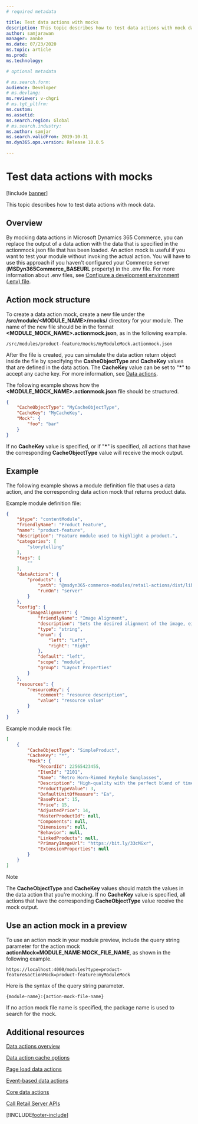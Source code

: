 ```yaml
---
# required metadata

title: Test data actions with mocks
description: This topic describes how to test data actions with mock data.
author: samjarawan
manager: annbe
ms.date: 07/23/2020
ms.topic: article
ms.prod: 
ms.technology: 

# optional metadata

# ms.search.form: 
audience: Developer
# ms.devlang: 
ms.reviewer: v-chgri
# ms.tgt_pltfrm: 
ms.custom: 
ms.assetid: 
ms.search.region: Global
# ms.search.industry: 
ms.author: samjar
ms.search.validFrom: 2019-10-31
ms.dyn365.ops.version: Release 10.0.5

---
```

# Test data actions with mocks

[!include [banner](../includes/banner.md)]

This topic describes how to test data actions with mock data.

## Overview

By mocking data actions in Microsoft Dynamics 365 Commerce, you can replace the output of a data action with the data that is specified in the actionmock.json file that has been loaded. An action mock is useful if you want to test your module without invoking the actual action. You will have to use this approach if you haven't configured your Commerce server (**MSDyn365Commerce_BASEURL** property) in the .env file. For more information about .env files, see [Configure a development environment (.env) file](configure-env-file.md).

## Action mock structure

To create a data action mock, create a new file under the **/src/module/&lt;MODULE_NAME&gt;/mocks/** directory for your module. The name of the new file should be in the format **&lt;MODULE\_MOCK\_NAME&gt;.actionmock.json**, as in the following example.

```/src/modules/product-feature/mocks/myModuleMock.actionmock.json```

After the file is created, you can simulate the data action return object inside the file by specifying the **CasheObjectType** and **CacheKey** values that are defined in the data action. The **CacheKey** value can be set to "**&#42;**" to accept any cache key. For more information, see [Data actions](data-actions.md).

The following example shows how the **&lt;MODULE\_MOCK\_NAME&gt;.actionmock.json** file should be structured.

```json
{
    "CacheObjectType": "MyCacheObjectType",
    "CacheKey": "MyCacheKey",
    "Mock": {
        "foo": "bar"      
    }
}
```

If no **CacheKey** value is specified, or if "**&#42;**" is specified, all actions that have the corresponding **CacheObjectType** value will receive the mock output.

## Example

The following example shows a module definition file that uses a data action, and the corresponding data action mock that returns product data.

Example module definition file:

```json
{
    "$type": "contentModule",
    "friendlyName": "Product Feature",
    "name": "product-feature",
    "description": "Feature module used to highlight a product.",
    "categories": [
        "storytelling"
    ],
    "tags": [
        ""
    ],
    "dataActions": {
        "products": {
            "path": "@msdyn365-commerce-modules/retail-actions/dist/lib/get-simple-products",
            "runOn": "server"
        }
    },
    "config": {
        "imageAlignment": {
            "friendlyName": "Image Alignment",
            "description": "Sets the desired alignment of the image, either left or right on the text.",
            "type": "string",
            "enum": {
                "left": "Left",
                "right": "Right"
            },
            "default": "left",
            "scope": "module",
            "group": "Layout Properties"
        }
    },
    "resources": {
        "resourceKey": {
            "comment": "resource description",
            "value": "resource value"
        }
    }
}
```

Example module mock file:

```json
[
    {
        "CacheObjectType": "SimpleProduct",
        "CacheKey": "*",
        "Mock": {
            "RecordId": 22565423455,
            "ItemId": "2101",
            "Name": "Retro Horn-Rimmed Keyhole Sunglasses",
            "Description": "High-quality with the perfect blend of timeless classic and modern technology with hint of old school glamor.",
            "ProductTypeValue": 3,
            "DefaultUnitOfMeasure": "Ea",
            "BasePrice": 15,
            "Price": 15,
            "AdjustedPrice": 14,
            "MasterProductId": null,
            "Components": null,
            "Dimensions": null,
            "Behavior": null,
            "LinkedProducts": null,            
            "PrimaryImageUrl": "https://bit.ly/33cMGxr",
            "ExtensionProperties": null
        }
    }
]
```

> [!NOTE]
> The **CacheObjectType** and **CacheKey** values should match the values in the data action that you're mocking. If no **CacheKey** value is specified, all actions that have the corresponding **CacheObjectType** value receive the mock output.

## Use an action mock in a preview

To use an action mock in your module preview, include the query string parameter for the action mock **actionMock=MODULE_NAME:MOCK_FILE_NAME**, as shown in the following example.

`https://localhost:4000/modules?type=product-feature&actionMock=product-feature:myModuleMock`

Here is the syntax of the query string parameter.

`{module-name}:{action-mock-file-name}`

If no action mock file name is specified, the package name is used to search for the mock.

## Additional resources

[Data actions overview](data-actions.md)

[Data action cache options](data-action-cache.md)

[Page load data actions](page-load-data-action.md)

[Event-based data actions](event-based-data-actions.md)

[Core data actions](core-data-actions.md)

[Call Retail Server APIs](call-retail-server-apis.md)


[!INCLUDE[footer-include](../../includes/footer-banner.md)]
